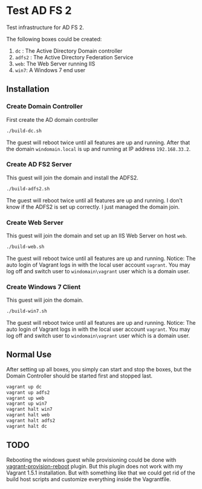 # Test AD FS 2
Test infrastructure for AD FS 2.

The following boxes could be created:

1. `dc` : The Active Directory Domain controller
2. `adfs2` : The Active Directory Federation Service
3. `web`: The Web Server running IIS
4. `win7`: A Windows 7 end user 

## Installation
### Create Domain Controller
First create the AD domain controller

```bash
./build-dc.sh
```

The guest will reboot twice until all features are up and running. After that
the domain `windomain.local` is up and running at IP address `192.168.33.2`.

### Create AD FS2 Server
This guest will join the domain and install the ADFS2.

```bash
./build-adfs2.sh
```

The guest will reboot twice until all features are up and running.
I don't know if the ADFS2 is set up correctly. I just managed the domain join.

### Create Web Server
This guest will join the domain and set up an IIS Web Server on host `web`.

```bash
./build-web.sh
```

The guest will reboot twice until all features are up and running.
Notice: The auto login of Vagrant logs in with the local user account `vagrant`.
You may log off and switch user to `windomain\vagrant` user which is a domain user.

### Create Windows 7 Client
This guest will join the domain.

```bash
./build-win7.sh
```

The guest will reboot twice until all features are up and running.
Notice: The auto login of Vagrant logs in with the local user account `vagrant`.
You may log off and switch user to `windomain\vagrant` user which is a domain user.

## Normal Use
After setting up all boxes, you simply can start and stop the boxes, but the
Domain Controller should be started first and stopped last.

```bash
vagrant up dc
vagrant up adfs2
vagrant up web
vagrant up win7
vagrant halt win7
vagrant halt web
vagrant halt adfs2
vagrant halt dc
```

## TODO
Rebooting the windows guest while provisioning could be done with [vagrant-provision-reboot](https://github.com/exratione/vagrant-provision-reboot) plugin.
But this plugin does not work with my Vagrant 1.5.1 installation. But with something like that we could get rid
of the build host scripts and customize everything inside the Vagrantfile.


